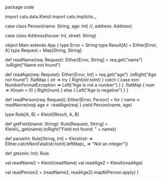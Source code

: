package code

import cats.data.Kleisli
import cats.implicits._

case class Person(name: String, age: Int) //, address: Address)

case class Address(house: Int, street: String)

object Main extends App {
  type Error      = String
  type Result[A]  = Either[Error, A]
  type Request    = Map[String, String]

  def readName(req: Request): Either[Error, String] =
    req.get("name")
      .toRight("Name not found")

  def readAge(req: Request): Either[Error, Int] =
    req.get("age")
      .toRight("Age not found")
      .flatMap { str =>
        try {
          Right(str.toInt)
        } catch {
          case exn: NumberFormatException =>
            Left("Age is not a number")
        }
      }
      .flatMap { num =>
        if(num > 0) {
          Right(num)
        } else {
          Left("Age is negative")
        }
      }

  def readPerson(req: Request): Either[Error, Person] =
    for {
      name <- readName(req)
      age  <- readAge(req)
    } yield Person(name, age)

  type Rule[A, B] = Kleisli[Result, A, B]

  def getField(name: String): Rule[Request, String] =
    Kleisli(_.get(name).toRight("Field not found: " + name))

  def parseInt: Rule[String, Int] =
    Kleisli(str => Either.catchNonFatal(str.toInt).leftMap(_ => "Not an integer"))

  def gte(min: Int): Rule

  val readName2 = Kleisli(readName)
  val readAge2 = Kleisli(readAge)

  val readPerson2 =
    (readName2, readAge2).mapN(Person.apply)
}